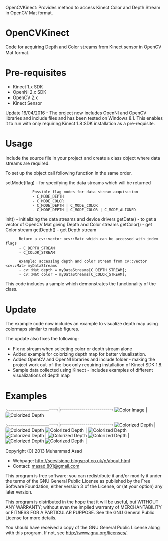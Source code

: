 
OpenCVKinect: Provides method to access Kinect Color and Depth Stream
              in OpenCV Mat format.

OpenCVKinect
============

Code for acquiring Depth and Color streams from Kinect sensor in OpenCV Mat format. 

Pre-requisites
==============

- Kinect 1.x SDK
- OpenNI 2.x SDK
- OpenCV 2.x
- Kinect Sensor

Update 16/04/2016 - The project now includes OpenNI and OpenCV libraries and include files and has been tested on Windows 8.1. This enables it to run with only requiring Kinect 1.8 SDK installation as a pre-requisite. 

Usage
=====

Include the source file in your project and create a class object where data streams are required.

To set up the object call following function in the same order.

setMode(flag) - for specifying the data streams which will be returned

                Possible flag modes for data stream acquisition
                - C_MODE_DEPTH
                - C_MODE_COLOR
                - C_MODE_DEPTH | C_MODE_COLOR
                - C_MODE_DEPTH | C_MODE_COLOR | C_MODE_ALIGNED

init() - initializing the data streams and device drivers
getData() - to get a vector of OpenCV Mat giving Depth and Color streams
getColor() - get Color stream
getDepth() - get Depth stream

          Return a cv::vector <cv::Mat> which can be accessed with index flags
          - C_DEPTH_STREAM
          - C_COLOR_STREAM
          
          example: accessing depth and color stream from cv::vector <cv::Mat> myDataStreams
          - cv::Mat depth = myDataStreams[C_DEPTH_STREAM];
          - cv::Mat color = myDataStreams[C_COLOR_STREAM];

This code includes a sample which demonstrates the functionality of the class.

Update
======
The example code now includes an example to visualize depth map using colormaps similar to matlab figures. 

The update also fixes the following:
- Fix no stream when selecting color or depth stream alone
- Added example for colorizing depth map for better visualization.
- Added OpenCV and OpenNI libraries and include folder - making the project work out-of-the-box only requiring installation of Kinect SDK 1.8.
- Sample data collected using Kinect - includes examples of different visualizations of depth map

Examples
========

:-------------------------:|:-------------------------:
![Color Image](https://github.com/devkicks/OpenCVKinect/blob/master/CollectedSampleData/color/colorAGif.gif)  |  ![Colorized Depth](https://github.com/devkicks/OpenCVKinect/blob/master/CollectedSampleData/colorizedDepth/colorizedDepthAGif.gif)

:-------------------------:|:-------------------------:
![Colorized Depth](https://github.com/devkicks/OpenCVKinect/blob/master/CollectedSampleData/colorizedDepth/b/colorizedDepth_00123.png)  |  ![Colorized Depth](https://github.com/devkicks/OpenCVKinect/blob/master/CollectedSampleData/colorizedDepth/b/colorizedDepth_00126.png)
![Colorized Depth](https://github.com/devkicks/OpenCVKinect/blob/master/CollectedSampleData/colorizedDepth/b/colorizedDepth_00129.png)  |  ![Colorized Depth](https://github.com/devkicks/OpenCVKinect/blob/master/CollectedSampleData/colorizedDepth/b/colorizedDepth_00132.png)
![Colorized Depth](https://github.com/devkicks/OpenCVKinect/blob/master/CollectedSampleData/colorizedDepth/b/colorizedDepth_00134.png)  |  ![Colorized Depth](https://github.com/devkicks/OpenCVKinect/blob/master/CollectedSampleData/colorizedDepth/b/colorizedDepth_00137.png)
![Colorized Depth](https://github.com/devkicks/OpenCVKinect/blob/master/CollectedSampleData/colorizedDepth/b/colorizedDepth_00140.png)  |  ![Colorized Depth](https://github.com/devkicks/OpenCVKinect/blob/master/CollectedSampleData/colorizedDepth/b/colorizedDepth_00143.png)
![Colorized Depth](https://github.com/devkicks/OpenCVKinect/blob/master/CollectedSampleData/colorizedDepth/b/colorizedDepth_00146.png)  |  


Copyright (C) 2013  Muhammad Asad
- Webpage: http://seevisionc.blogspot.co.uk/p/about.html
- Contact: masad.801@gmail.com


This program is free software: you can redistribute it and/or modify
it under the terms of the GNU General Public License as published by
the Free Software Foundation, either version 3 of the License, or
(at your option) any later version.


This program is distributed in the hope that it will be useful,
but WITHOUT ANY WARRANTY; without even the implied warranty of
MERCHANTABILITY or FITNESS FOR A PARTICULAR PURPOSE.  See the
GNU General Public License for more details.


You should have received a copy of the GNU General Public License
along with this program.  If not, see <http://www.gnu.org/licenses/>.
